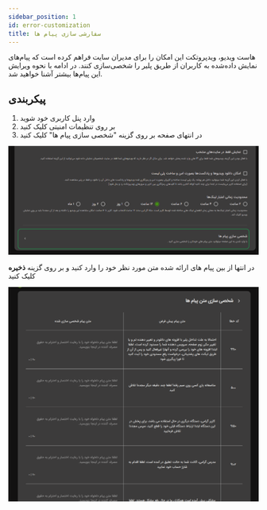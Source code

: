```yaml
---
sidebar_position: 1
id: error-customization
title: سفارشی سازی پیام ها
---
```


هاست ویدیو، ویدپروتکت این امکان را برای مدیران سایت فراهم کرده است که پیام‌های نمایش داده‌شده به کاربران از طریق پلیر را شخصی‌سازی
کنند. در ادامه با نحوه ویرایش این پیام‌ها بیشتر آشنا خواهید شد.

## پیکربندی

1. وارد پنل کاربری خود شوید
2. بر روی تنظیمات امنیتی کلیک کنید
3. در انتهای صفحه بر روی گزینه "شخصی سازی پیام ها" کلیک کنید

![سرویس VOD ویدپروتکت، محافظ دوره‌های آموزشی شما در برابر سرقت](./img/01.png)

در انتها از بین پیام های ارائه شده متن مورد نظر خود را وارد کنید و بر روی گزینه **ذخیره** کلیک کنید

![هاست استریم ویدیو ویدپروتکت، محافظ دوره‌های آموزشی شما در برابر سرقت](./img/02.png) 